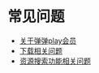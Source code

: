 # 常见问题

- [关于弹弹play会员](../function/member.html)
- [下载相关问题](下载相关问题.html)
- [资源搜索功能相关问题](资源搜索功能相关问题.html)
